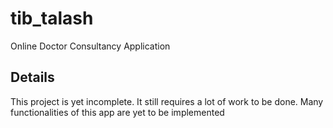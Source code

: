 # tib_talash

Online Doctor Consultancy Application

## Details

This project is yet incomplete. It still requires a lot of work to be done.
Many functionalities of this app are yet to be implemented
